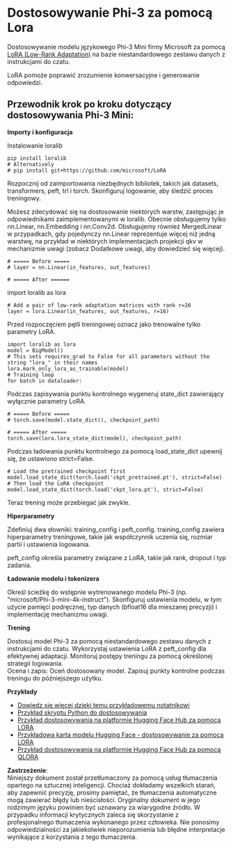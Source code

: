 # **Dostosowywanie Phi-3 za pomocą Lora**

Dostosowywanie modelu językowego Phi-3 Mini firmy Microsoft za pomocą [LoRA (Low-Rank Adaptation)](https://github.com/microsoft/LoRA?WT.mc_id=aiml-138114-kinfeylo) na bazie niestandardowego zestawu danych z instrukcjami do czatu.

LoRA pomoże poprawić zrozumienie konwersacyjne i generowanie odpowiedzi.

## Przewodnik krok po kroku dotyczący dostosowywania Phi-3 Mini:

**Importy i konfiguracja**

Instalowanie loralib

```
pip install loralib
# Alternatively
# pip install git+https://github.com/microsoft/LoRA

```

Rozpocznij od zaimportowania niezbędnych bibliotek, takich jak datasets, transformers, peft, trl i torch. Skonfiguruj logowanie, aby śledzić proces treningowy.

Możesz zdecydować się na dostosowanie niektórych warstw, zastępując je odpowiednikami zaimplementowanymi w loralib. Obecnie obsługujemy tylko nn.Linear, nn.Embedding i nn.Conv2d. Obsługujemy również MergedLinear w przypadkach, gdy pojedynczy nn.Linear reprezentuje więcej niż jedną warstwę, na przykład w niektórych implementacjach projekcji qkv w mechanizmie uwagi (zobacz Dodatkowe uwagi, aby dowiedzieć się więcej).

```
# ===== Before =====
# layer = nn.Linear(in_features, out_features)
```

```
# ===== After ======
```

import loralib as lora

```
# Add a pair of low-rank adaptation matrices with rank r=16
layer = lora.Linear(in_features, out_features, r=16)
```

Przed rozpoczęciem pętli treningowej oznacz jako trenowalne tylko parametry LoRA.

```
import loralib as lora
model = BigModel()
# This sets requires_grad to False for all parameters without the string "lora_" in their names
lora.mark_only_lora_as_trainable(model)
# Training loop
for batch in dataloader:
```

Podczas zapisywania punktu kontrolnego wygeneruj state_dict zawierający wyłącznie parametry LoRA.

```
# ===== Before =====
# torch.save(model.state_dict(), checkpoint_path)
```
```
# ===== After =====
torch.save(lora.lora_state_dict(model), checkpoint_path)
```

Podczas ładowania punktu kontrolnego za pomocą load_state_dict upewnij się, że ustawiono strict=False.

```
# Load the pretrained checkpoint first
model.load_state_dict(torch.load('ckpt_pretrained.pt'), strict=False)
# Then load the LoRA checkpoint
model.load_state_dict(torch.load('ckpt_lora.pt'), strict=False)
```

Teraz trening może przebiegać jak zwykle.

**Hiperparametry**

Zdefiniuj dwa słowniki: training_config i peft_config. training_config zawiera hiperparametry treningowe, takie jak współczynnik uczenia się, rozmiar partii i ustawienia logowania.

peft_config określa parametry związane z LoRA, takie jak rank, dropout i typ zadania.

**Ładowanie modelu i tokenizera**

Określ ścieżkę do wstępnie wytrenowanego modelu Phi-3 (np. "microsoft/Phi-3-mini-4k-instruct"). Skonfiguruj ustawienia modelu, w tym użycie pamięci podręcznej, typ danych (bfloat16 dla mieszanej precyzji) i implementację mechanizmu uwagi.

**Trening**

Dostosuj model Phi-3 za pomocą niestandardowego zestawu danych z instrukcjami do czatu. Wykorzystaj ustawienia LoRA z peft_config dla efektywnej adaptacji. Monitoruj postępy treningu za pomocą określonej strategii logowania.  
Ocena i zapis: Oceń dostosowany model. Zapisuj punkty kontrolne podczas treningu do późniejszego użytku.

**Przykłady**
- [Dowiedz się więcej dzięki temu przykładowemu notatnikowi](../../../../code/03.Finetuning/Phi_3_Inference_Finetuning.ipynb)
- [Przykład skryptu Python do dostosowywania](../../../../code/03.Finetuning/FineTrainingScript.py)
- [Przykład dostosowywania na platformie Hugging Face Hub za pomocą LORA](../../../../code/03.Finetuning/Phi-3-finetune-lora-python.ipynb)
- [Przykładowa karta modelu Hugging Face - dostosowywanie za pomocą LORA](https://huggingface.co/microsoft/Phi-3-mini-4k-instruct/blob/main/sample_finetune.py)
- [Przykład dostosowywania na platformie Hugging Face Hub za pomocą QLORA](../../../../code/03.Finetuning/Phi-3-finetune-qlora-python.ipynb)

**Zastrzeżenie**:  
Niniejszy dokument został przetłumaczony za pomocą usług tłumaczenia opartego na sztucznej inteligencji. Chociaż dokładamy wszelkich starań, aby zapewnić precyzję, prosimy pamiętać, że tłumaczenia automatyczne mogą zawierać błędy lub nieścisłości. Oryginalny dokument w jego rodzimym języku powinien być uznawany za wiarygodne źródło. W przypadku informacji krytycznych zaleca się skorzystanie z profesjonalnego tłumaczenia wykonanego przez człowieka. Nie ponosimy odpowiedzialności za jakiekolwiek nieporozumienia lub błędne interpretacje wynikające z korzystania z tego tłumaczenia.